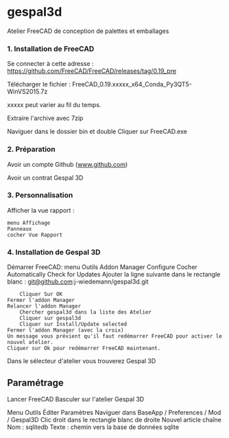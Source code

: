 # gespal3d
Atelier FreeCAD de conception de palettes et emballages


### 1. Installation de FreeCAD

Se connecter à cette adresse : https://github.com/FreeCAD/FreeCAD/releases/tag/0.19_pre

Télécharger le fichier : FreeCAD_0.19.xxxxx_x64_Conda_Py3QT5-WinVS2015.7z

xxxxx peut varier au fil du temps.

Extraire l'archive avec 7zip

Naviguer dans le dossier bin et double Cliquer sur FreeCAD.exe

### 2. Préparation

Avoir un compte Github (www.github.com)

Avoir un contrat Gespal 3D

### 3. Personnalisation

Afficher la vue rapport :

    menu Affichage
    Panneaux
    cocher Vue Rapport

### 4. Installation de Gespal 3D

Démarrer FreeCAD:
menu Outils
    Addon Manager
        Configure
        Cocher Automatically Check for Updates
        Ajouter la ligne suivante dans le rectangle blanc :
          git@github.com:j-wiedemann/gespal3d.git

        Cliquer Sur OK
    Fermer l'addon Manager
    Relancer l'addon Manager
        Chercher gespal3d dans la liste des Atelier
        Cliquer sur gespal3d
        Cliquer sur Install/Update selected
    Fermer l'addon Manager (avec la croix)
    Un message vous prévient qu'il faut redémarrer FreeCAD pour activer le nouvel atelier.
    Cliquer sur Ok pour redémarrer FreeCAD maintenant.

Dans le sélecteur d'atelier vous trouverez Gespal 3D


## Paramétrage
Lancer FreeCAD
Basculer sur l'atelier Gespal 3D

Menu Outils
  Éditer Paramètres
  Naviguer dans BaseApp / Preferences / Mod / Gespal3D
  Clic droit dans le rectangle blanc de droite
    Nouvel article chaîne
    Nom : sqlitedb
    Texte : chemin vers la base de données sqlite
